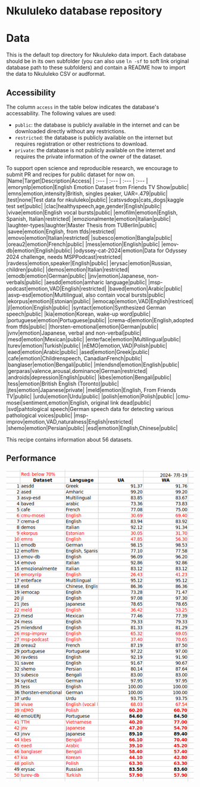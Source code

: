 
Nkululeko database repository
=============================

# Data


This is the default top directory for Nkululeko data import. Each database should be in its own subfolder (you can also use `ln -sf` to soft link original database path to these subfolders) and contain a README how to import the data to Nkululeko CSV or audformat.
## Accessibility


The column `access` in the table below indicates the database's accessability. The following values are used:
- `public`: the database is publicly available in the internet and can be downloaded directly without any restrictions.
- `restricted`: the database is publicly available on the internet but requires registration or other restrictions to download.
- `private`: the database is not publicly available on the internet and requires the private information of the owner of the dataset.


To support open science and reproducible research, we encourage to submit PR and recipes for public dataset for now on.
|Name|Target|Description|Access|
| :--- | :--- | :--- | :--- |
|emorynlp|emotion|English Emotion Dataset from Friends TV Show|public|
|emns|emotion,intensity|British, singles peaker, UAR=.479|public|
|test|none|Test data for nkululeko|public|
|catsvsdogs|cats_dogs|kaggle test set|public|
|clac|healthyspeech,age,gender|English|public|
|vivae|emotion|English vocal bursts|public|
|emofilm|emotion|English, Spanish, Italian|restricted|
|emozionalmente|emotion|Italian|public|
|laughter-types|laughter|Master Thesis from TUBerlin|public|
|savee|emotion|English, from tfds|restricted|
|emovo|emotion|Italian|restricted|
|subesco|emotion|Bangla|public|
|oreau2|emotion|French|public|
|mess|emotion|English|public|
|emov-db|emotion|English|public|
|odyssey-cat-2024|emotion|Data for Odyssey 2024 challenge, needs MSPPodcast|restricted|
|ravdess|emotion,speaker|English|public|
|erysac|emotion|Russian, children|public|
|demos|emotion|Italian|restricted|
|emodb|emotion|German|public|
|jnv|emotion|Japanese, non-verbals|public|
|aesdd|emotion|amharic language|public|
|msp-podcast|emotion,VAD|English|restricted|
|baved|emotion|Arabic|public|
|asvp-esd|emotion|Multilingual, also contain vocal bursts|public|
|ekorpus|emotion|Estonian|public|
|iemocap|emotion,VAD|English|restriced|
|jl|emotion|English|public|
|syntact|emotion|Synthesized German speech|public|
|kia|emotion|Korean, wake-up word|public|
|portuguese|emotion|Portuguese|public|
|crema-d|emotion|English,adopted from tfds|public|
|thorsten-emotional|emotion|German|public|
|jvnv|emotion|Japanese, verbal and non-verbal|public|
|mesd|emotion|Mexican|public|
|enterface|emotion|Multilingual|public|
|turev|emotion|Turkish|public|
|nEMO|emotion,VAD|Polish|public|
|eaed|emotion|Arabic|public|
|ased|emotion|Greek|public|
|cafe|emotion|Childrenspeech, CanadianFrench|public|
|banglaser|emotion|Bengali|public|
|mlendsnd|emotion|English|public|
|gerparas|valence,arousal,dominance|German|restricted|
|androids|depression|English|public|
|kbes|emotion|Bengali|public|
|tess|emotion|British English (Toronto)|public|
|jtes|emotion|Japanese|private|
|meld|emotion|English, From Friends TV|public|
|urdu|emotion|Urdu|public|
|polish|emotion|Polish|public|
|cmu-mosei|sentiment,emotion|English, original link dead|public|
|svd|pahtological speech|German speech data for detecting various pathological voices|public|
|msp-improv|emotion,VAD,naturalness|English|restricted|
|shemo|emotion|Persian|public|
|esd|emotion|English,Chinese|public|


This recipe contains information about 56 datasets.
## Performance
  
![Nkululeko performance](../meta/images/nkululeko_ser_20240719.png)  
